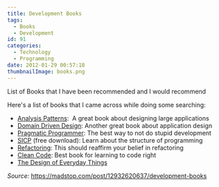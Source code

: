 ```yaml
---
title: Development Books
tags:
  - Books
  - Development
id: 91
categories:
  - Technology
  - Programming
date: 2012-01-29 00:57:18
thumbnailImage: books.png
---
```


List of Books that I have been recommended and I would recommend

<!--more-->

Here's a list of books that I came across while doing some searching:

- [Analysis Patterns](https://www.amazon.com/gp/product/0201895420):  A great book about designing large applications
- [Domain Driven Design](https://www.amazon.com/gp/product/0321125215): Another great book about application design
- [Pragmatic Programmer](https://www.amazon.com/gp/product/020161622X): The best way to not do stupid development
- [SICP](https://mitpress.mit.edu/sicp/) (free download): Learn about the structure of programming
- [Refactoring](https://www.amazon.com/gp/product/0201485672): This should reaffirm your belief in refactoring
- [Clean Code](https://www.amazon.com/Clean-Code-Handbook-Software-Craftsmanship/dp/0132350882): Best book for learning to code right
- [The Design of Everyday Things](https://www.amazon.com/gp/product/0465067107)

_Source:_ https://madstop.com/post/12932620637/development-books
